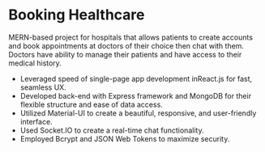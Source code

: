<h1>Booking Healthcare </h1>
<P>MERN-based project for hospitals that allows patients to create accounts and book appointments at doctors of their choice then chat with them. Doctors have ability to manage their patients and have access to their medical history.
  </P>
  <ul>
  <li>Leveraged speed of single-page app development inReact.js for fast, seamless UX.
  </li>
   <li>Developed back-end with Express framework and MongoDB for their flexible structure and ease of data access.
  </li>
   <li>Utilized Material-UI to create a beautiful, responsive, and user-friendly interface.
  </li>
   <li>Used Socket.IO to create a real-time chat functionality.
  </li>
   <li>Employed Bcrypt and JSON Web Tokens to maximize security.
  </li>
  </ul>
  
  
  
  
  
